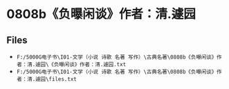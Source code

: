 # 0808b《负曝闲谈》作者：清.遽园

## Files

- `F:/5000G电子书\I01-文学（小说 诗歌 名著 写作）\古典名著\0808b《负曝闲谈》作者：清.遽园\《负曝闲谈》作者：清.遽园.txt`
- `F:/5000G电子书\I01-文学（小说 诗歌 名著 写作）\古典名著\0808b《负曝闲谈》作者：清.遽园\files.txt`
